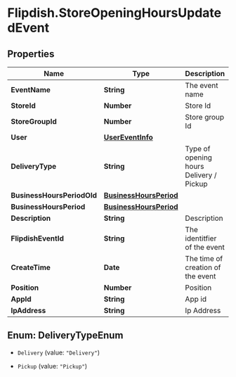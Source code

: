 # Flipdish.StoreOpeningHoursUpdatedEvent

## Properties

Name | Type | Description | Notes
------------ | ------------- | ------------- | -------------
**EventName** | **String** | The event name | [optional] 
**StoreId** | **Number** | Store Id | [optional] 
**StoreGroupId** | **Number** | Store group Id | [optional] 
**User** | [**UserEventInfo**](UserEventInfo.md) |  | [optional] 
**DeliveryType** | **String** | Type of opening hours Delivery / Pickup | [optional] 
**BusinessHoursPeriodOld** | [**BusinessHoursPeriod**](BusinessHoursPeriod.md) |  | [optional] 
**BusinessHoursPeriod** | [**BusinessHoursPeriod**](BusinessHoursPeriod.md) |  | [optional] 
**Description** | **String** | Description | [optional] 
**FlipdishEventId** | **String** | The identitfier of the event | [optional] 
**CreateTime** | **Date** | The time of creation of the event | [optional] 
**Position** | **Number** | Position | [optional] 
**AppId** | **String** | App id | [optional] 
**IpAddress** | **String** | Ip Address | [optional] 



## Enum: DeliveryTypeEnum


* `Delivery` (value: `"Delivery"`)

* `Pickup` (value: `"Pickup"`)




